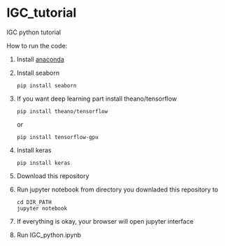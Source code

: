 # IGC_tutorial
IGC python tutorial

How to run the code:

1. Install [anaconda](https://www.continuum.io/downloads)

2. Install seaborn
    ```
    pip install seaborn
    ```

3. If you want deep learning part install theano/tensorflow
    ```
    pip install theano/tensorflow
    ```
    or
    ```
    pip install tensorflow-gpu
    ```
4. Install keras
    ```
    pip install keras
    ```
5. Download this repository

6. Run jupyter notebook from directory you downladed this repository to
    ```
    cd DIR_PATH
    jupyter notebook
    ```
7. If everything is okay, your browser will open jupyter interface

8. Run IGC_python.ipynb
